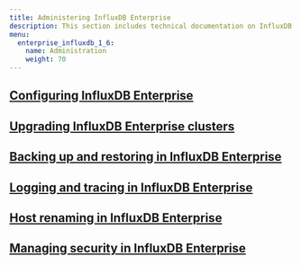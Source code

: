 ```yaml
---
title: Administering InfluxDB Enterprise
description: This section includes technical documentation on InfluxDB Enterprise administration, including backup and restore, configuration, logs, security, and upgrading.
menu:
  enterprise_influxdb_1_6:
    name: Administration
    weight: 70
---
```


## [Configuring InfluxDB Enterprise](/enterprise_influxdb/v1.6/administration/configuration/)

## [Upgrading InfluxDB Enterprise clusters](/enterprise_influxdb/v1.6/administration/upgrading/)

## [Backing up and restoring in InfluxDB Enterprise](/enterprise_influxdb/v1.6/administration/backup-and-restore/)

## [Logging and tracing in InfluxDB Enterprise](/enterprise_influxdb/v1.6/administration/logs/)

## [Host renaming in InfluxDB Enterprise](/enterprise_influxdb/v1.6/administration/renaming/)

## [Managing security in InfluxDB Enterprise](/enterprise_influxdb/v1.6/administration/security/)
